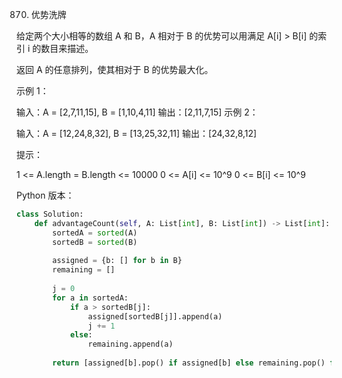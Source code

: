 870. 优势洗牌

给定两个大小相等的数组 A 和 B，A 相对于 B 的优势可以用满足 A[i] > B[i] 的索引 i 的数目来描述。

返回 A 的任意排列，使其相对于 B 的优势最大化。

 

示例 1：

输入：A = [2,7,11,15], B = [1,10,4,11]
输出：[2,11,7,15]
示例 2：

输入：A = [12,24,8,32], B = [13,25,32,11]
输出：[24,32,8,12]
 

提示：

1 <= A.length = B.length <= 10000
0 <= A[i] <= 10^9
0 <= B[i] <= 10^9

Python 版本：

```python
class Solution:
    def advantageCount(self, A: List[int], B: List[int]) -> List[int]:
        sortedA = sorted(A)
        sortedB = sorted(B)
        
        assigned = {b: [] for b in B}
        remaining = []
        
        j = 0
        for a in sortedA:
            if a > sortedB[j]:
                assigned[sortedB[j]].append(a)
                j += 1
            else:
                remaining.append(a)
                
        return [assigned[b].pop() if assigned[b] else remaining.pop() for b in B]
```